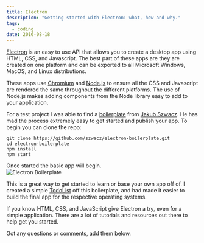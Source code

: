 ```yaml
---
title: Electron
description: "Getting started with Electron: what, how and why."
tags:
  - coding
date: 2016-08-18
---
```


[Electron](https://electron.atom.io) is an easy to use API that allows you to create a desktop app using HTML, CSS, and Javascript. The best part of these apps are they are created on one platform and can be exported to all Microsoft Windows, MacOS, and Linux distributions.

These apps use [Chromium](https://www.chromium.org) and [Node.js](https://nodejs.org/en/) to ensure all the CSS and Javascript are rendered the same throughout the different platforms. The use of Node.js makes adding components from the Node library easy to add to your application.
<!--more-->
For a test project I was able to find a [boilerplate](https://github.com/szwacz/electron-boilerplate) from [Jakub Szwacz](https://github.com/szwacz). He has mad the process extremely easy to get started and publish your app. To begin you can clone the repo:

```shell
git clone https://github.com/szwacz/electron-boilerplate.git
cd electron-boilerplate
npm install
npm start
```

Once started the basic app will begin.  
![Electron Boilerplate](https://claytonerrington.com/images/electron-boilerplate.JPG)

This is a great way to get started to learn or base your own app off of. I created a simple [TodoList](https://github.com/cjerrington/TodoList) off this boilerplate, and had made it easier to build the final app for the respective operating systems.

If you know HTML, CSS, and JavaScript give Electron a try, even for a simple application. There are a lot of tutorials and resources out there to help get you started.

Got any questions or comments, add them below.
